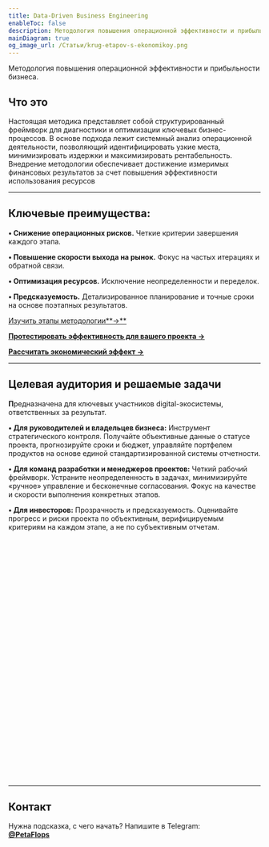 ```yaml
---
title: Data-Driven Business Engineering
enableToc: false
description: Методология повышения операционной эффективности и прибыльности бизнеса.
mainDiagram: true
og_image_url: /Статьи/krug-etapov-s-ekonomikoy.png
---
```


Методология повышения операционной эффективности и прибыльности бизнеса.

## Что это

Настоящая методика представляет собой структурированный фреймворк для диагностики и оптимизации ключевых бизнес-процессов. В основе подхода лежит системный анализ операционной деятельности, позволяющий идентифицировать узкие места, минимизировать издержки и максимизировать рентабельность. Внедрение методологии обеспечивает достижение измеримых финансовых результатов за счет повышения эффективности использования ресурсов

---

## Ключевые преимущества:

**• Снижение операционных рисков.** Четкие критерии завершения каждого этапа. 

**• Повышение скорости выхода на рынок.** Фокус на частых итерациях и обратной связи. 

**• Оптимизация ресурсов.** Исключение неопределенности и переделок. 

**• Предсказуемость.** Детализированное планирование и точные сроки на основе поэтапных результатов.

[Изучить этапы методологии**→**](/12-шагов)    

[**Протестировать эффективность для вашего проекта →**](/самодиагностика) 

[**Рассчитать экономический эффект →**](/Статьи/ekonomika-i-hrematistica-v-it)

---

## Целевая аудитория и решаемые задачи

**П**редназначена для ключевых участников digital-экосистемы, ответственных за результат. 

**• Для руководителей и владельцев бизнеса:** Инструмент стратегического контроля. Получайте объективные данные о статусе проекта, прогнозируйте сроки и бюджет, управляйте портфелем продуктов на основе единой стандартизированной системы отчетности. 

**• Для команд разработки и менеджеров проектов:** Четкий рабочий фреймворк. Устраните неопределенность в задачах, минимизируйте «ручное» управление и бесконечные согласования. Фокус на качестве и скорости выполнения конкретных этапов. 

**• Для инвесторов:** Прозрачность и предсказуемость. Оценивайте прогресс и риски проекта по объективным, верифицируемым критериям на каждом этапе, а не по субъективным отчетам.
<div style="height:480px">
  <svg id="main_diagram" width="100%" height="100%" preserveAspectRatio="xMidYMid meet"></svg>
</div>

---


## Контакт

Нужна подсказка, с чего начать? Напишите в Telegram:  
[**@PetaFlops**](https://t.me/PetaFlops)

